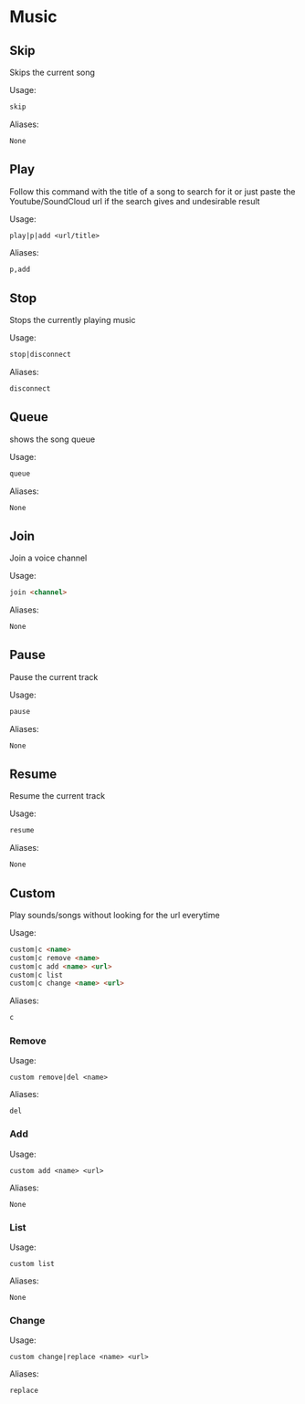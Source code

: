 # Music



## Skip

Skips the current song

Usage:

```md
skip 
```

Aliases:

```md
None
```

## Play

Follow this command with the title of a song to search for it or just paste the Youtube/SoundCloud url if the search gives and undesirable result

Usage:

```md
play|p|add <url/title>
```

Aliases:

```md
p,add
```

## Stop

Stops the currently playing music

Usage:

```md
stop|disconnect 
```

Aliases:

```md
disconnect
```

## Queue

shows the song queue

Usage:

```md
queue 
```

Aliases:

```md
None
```

## Join

Join a voice channel

Usage:

```md
join <channel>
```

Aliases:

```md
None
```

## Pause

Pause the current track

Usage:

```md
pause 
```

Aliases:

```md
None
```

## Resume

Resume the current track

Usage:

```md
resume 
```

Aliases:

```md
None
```

## Custom

Play sounds/songs without looking for the url everytime

Usage:

```md
custom|c <name>
custom|c remove <name>
custom|c add <name> <url>
custom|c list 
custom|c change <name> <url>
```

Aliases:

```md
c
```

### Remove

Usage:

```none
custom remove|del <name>
```

Aliases:

```none
del
```

### Add

Usage:

```none
custom add <name> <url>
```

Aliases:

```none
None
```

### List

Usage:

```none
custom list 
```

Aliases:

```none
None
```

### Change

Usage:

```none
custom change|replace <name> <url>
```

Aliases:

```none
replace
```

